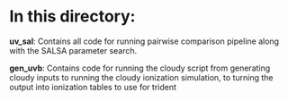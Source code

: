 # In this directory:

**uv_sal**: Contains all code for running pairwise comparison pipeline along with the SALSA parameter search.

**gen_uvb**: Contains code for running the cloudy script from generating cloudy inputs to running the cloudy ionization simulation, to turning the output into ionization tables to use for trident